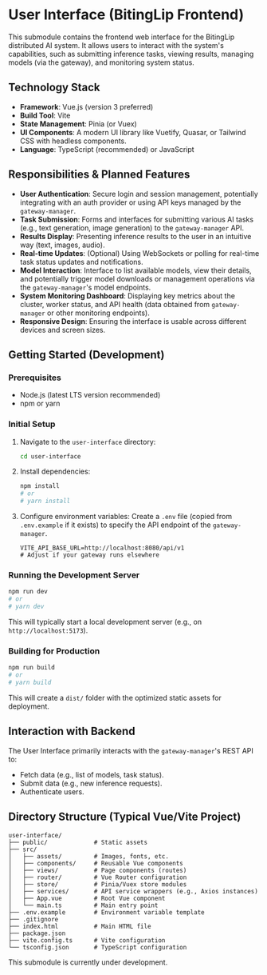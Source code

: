 # User Interface (BitingLip Frontend)

This submodule contains the frontend web interface for the BitingLip distributed AI system. It allows users to interact with the system's capabilities, such as submitting inference tasks, viewing results, managing models (via the gateway), and monitoring system status.

## Technology Stack

- **Framework**: Vue.js (version 3 preferred)
- **Build Tool**: Vite
- **State Management**: Pinia (or Vuex)
- **UI Components**: A modern UI library like Vuetify, Quasar, or Tailwind CSS with headless components.
- **Language**: TypeScript (recommended) or JavaScript

## Responsibilities & Planned Features

- **User Authentication**: Secure login and session management, potentially integrating with an auth provider or using API keys managed by the `gateway-manager`.
- **Task Submission**: Forms and interfaces for submitting various AI tasks (e.g., text generation, image generation) to the `gateway-manager` API.
- **Results Display**: Presenting inference results to the user in an intuitive way (text, images, audio).
- **Real-time Updates**: (Optional) Using WebSockets or polling for real-time task status updates and notifications.
- **Model Interaction**: Interface to list available models, view their details, and potentially trigger model downloads or management operations via the `gateway-manager`'s model endpoints.
- **System Monitoring Dashboard**: Displaying key metrics about the cluster, worker status, and API health (data obtained from `gateway-manager` or other monitoring endpoints).
- **Responsive Design**: Ensuring the interface is usable across different devices and screen sizes.

## Getting Started (Development)

### Prerequisites
- Node.js (latest LTS version recommended)
- npm or yarn

### Initial Setup
1.  Navigate to the `user-interface` directory:
    ```bash
    cd user-interface
    ```
2.  Install dependencies:
    ```bash
    npm install
    # or
    # yarn install
    ```
3.  Configure environment variables:
    Create a `.env` file (copied from `.env.example` if it exists) to specify the API endpoint of the `gateway-manager`.
    ```env
    VITE_API_BASE_URL=http://localhost:8080/api/v1 
    # Adjust if your gateway runs elsewhere
    ```

### Running the Development Server
```bash
npm run dev
# or
# yarn dev
```
This will typically start a local development server (e.g., on `http://localhost:5173`).

### Building for Production
```bash
npm run build
# or
# yarn build
```
This will create a `dist/` folder with the optimized static assets for deployment.

## Interaction with Backend

The User Interface primarily interacts with the `gateway-manager`'s REST API to:
- Fetch data (e.g., list of models, task status).
- Submit data (e.g., new inference requests).
- Authenticate users.

## Directory Structure (Typical Vue/Vite Project)

```
user-interface/
├── public/             # Static assets
├── src/
│   ├── assets/         # Images, fonts, etc.
│   ├── components/     # Reusable Vue components
│   ├── views/          # Page components (routes)
│   ├── router/         # Vue Router configuration
│   ├── store/          # Pinia/Vuex store modules
│   ├── services/       # API service wrappers (e.g., Axios instances)
│   ├── App.vue         # Root Vue component
│   └── main.ts         # Main entry point
├── .env.example        # Environment variable template
├── .gitignore
├── index.html          # Main HTML file
├── package.json
├── vite.config.ts      # Vite configuration
└── tsconfig.json       # TypeScript configuration
```

This submodule is currently under development.